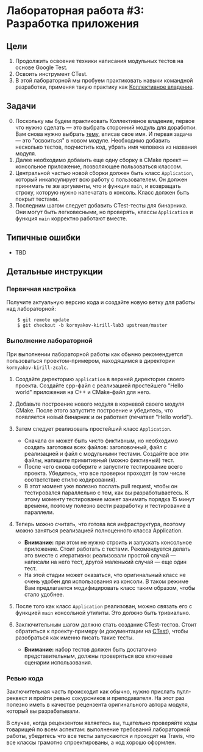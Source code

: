 # Лабораторная работа #3: Разработка приложения

## Цели

  1. Продолжить освоение техники написания модульных тестов на основе Google Test.
  1. Освоить инструмент CTest.
  1. В этой лабораторной мы пробуем практиковать навыки командной разработки,
     применяя такую практику как [Коллективное владение][collective-ownership].

## Задачи

  0. Поскольку мы будем практиковать Коллективное владение, первое что нужно
     сделать — это выбрать сторонний модуль для доработки. Вам снова нужно
     выбрать [тему][topics], вписав свое имя. И первая задача — это "освоиться"
     в новом модуле. Необходимо добавить несколько тестов, подчистить код,
     убрать имя человека из названия модуля.
  1. Далее необходимо добавить еще одну сборку в CMake проект — консольное
     приложение, позволяющее пользоваться классом.
  2. Центральной частью новой сборки должен быть класс `Application`, который
     инкапсулирует всю работу с пользователем. Он должен принимать те же
     аргументы, что и функция `main`, и возвращать строку, которую нужно
     напечатать в консоль. Класс должен быть покрыт тестами.
  3. Последним шагом следует добавить CTest-тесты для бинарника. Они могут быть
     легковесными, но проверять, классы `Application` и функция `main` корректно
     работают вместе.

## Типичные ошибки

  - TBD

## Детальные инструкции

### Первичная настройка

Получите актуальную версию кода и создайте новую ветку для работы над
лабораторной:

        $ git remote update
        $ git checkout -b kornyakov-kirill-lab3 upstream/master

### Выполнение лабораторной

При выполнении лабораторной работы как обычно рекомендуется пользоваться
проектом-примером, находящимся в директории `kornyakov-kirill-zcalc`.

  1. Создайте директорию `application` в верхней директории своего проекта.
     Создайте cpp-файл с реализацией простейшего "Hello world" приложения на
     С++ и CMake-файл для него.

  1. Добавьте построение нового модуля в корневой своего модуля CMake. После
     этого запустите построение и убедитесь, что появляется новый бинарник и он
     работает (печатает "Hello world").

  1. Затем следует реализовать простейший класс `Application`.
     - Сначала он может быть чисто фиктивным, но необходимо создать заготовки
       всех файлов: заголовочный, файл с реализацией и файл с модульными
       тестами. Создайте все эти файлы, напишите примитивный (можно фиктивный)
       тест.
     - После чего снова соберите и запустите тестирование всего проекта.
       Убедитесь, что все проверки проходят (в том числе соответствие стилю
       кодирования).
     - В этот момент уже полезно послать pull request, чтобы он тестировался
       параллельно с тем, как вы разработываетесь. К этому моменту тестирование
       может занимать порядка 15 минут времени, поэтому полезно вести разработку
       и тестирование в параллели.

  1. Теперь можно считать, что готова вся инфраструктура, поэтому можно заняться
     реализацией полноценного класса Application.
     - __Внимание:__ при этом не нужно строить и запускать консольное
       приложение. Стоит работать с тестами. Рекомендуется делать это вместе с
       итеративно: реализовали простой случай — написали на него тест, другой
       маленький случай — еще один тест.
     - На этой стадии может оказаться, что оригинальный класс не очень удобен
       для использования из консоли. В таком режиме Вам предлагается модифицировать
       класс таким образом, чтобы стало удобнее.

  1. После того как класс `Application` реализован, можно связать его с
     функцией `main` консольной утилиты. Это должно быть тривиально.

  1. Заключительным шагом должно стать создание CTest-тестов. Стоит обратиться к
     проекту-примеру (и документации на [CTest][ctest]), чтобы разобраться как
     именно писать такие тесты.
     - __Внимание:__ набор тестов должен быть достаточно представительным,
       должны проверяться все ключевые сценарии использования.

### Ревью кода

Заключительная часть происходит как обычно, нужно прислать пулл-реквест и пройти
ревью сокурсников и преподавателя. На этот раз полезно иметь в качестве
рецензента оригинального автора модуля, который вы разрабатывали.

В случае, когда рецензентом являетесь вы, тщательно проверяйте коды товарищей по
всем аспектам: выполнение требований лабораторной работы, убедитесь что все
тесты запускаются и проходят на Travis, что все классы грамотно спроектированы,
а код хорошо оформлен.

<!-- LINKS -->

[ctest]: http://www.vtk.org/Wiki/CMake/Testing_With_CTest
[collective-ownership]: http://www.extremeprogramming.org/rules/collective.html
[topics]: https://docs.google.com/spreadsheets/d/1m5rS9Faw9btVamYrwWCAzIUgrL-EvZgkaOg4tUHhmO0/edit#gid=850734140
